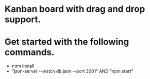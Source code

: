 # Kanban board with drag and drop support.

# Get started with the following commands.

-   npm install
-   "json-server --watch db.json --port 3001" AND "npm start"
